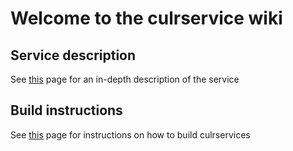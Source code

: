 # Welcome to the culrservice wiki

## Service description
See [this](https://github.com/DBCDK/culrservice/wiki/Culrservice) page for an in-depth description of the service

## Build instructions
See [this](https://github.com/DBCDK/culrservice/wiki/Build) page for instructions on how to build culrservices
